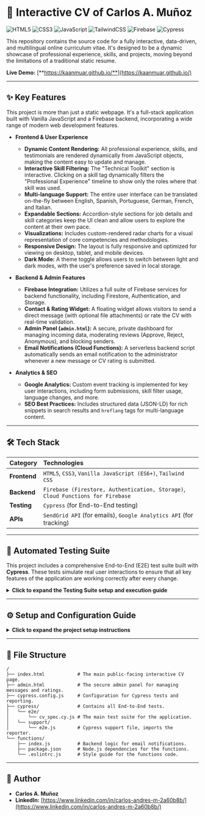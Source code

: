 # 🚀 Interactive CV of Carlos A. Muñoz

![HTML5](https://img.shields.io/badge/html5-%23E34F26.svg?style=for-the-badge&logo=html5&logoColor=white) ![CSS3](https://img.shields.io/badge/css3-%231572B6.svg?style=for-the-badge&logo=css3&logoColor=white) ![JavaScript](https://img.shields.io/badge/javascript-%23323330.svg?style=for-the-badge&logo=javascript&logoColor=%23F7DF1E) ![TailwindCSS](https://img.shields.io/badge/tailwindcss-%2338B2AC.svg?style=for-the-badge&logo=tailwind-css&logoColor=white) ![Firebase](https://img.shields.io/badge/firebase-%23039BE5.svg?style=for-the-badge&logo=firebase&logoColor=white) ![Cypress](https://img.shields.io/badge/cypress-%2317202C.svg?style=for-the-badge&logo=cypress&logoColor=white)

This repository contains the source code for a fully interactive, data-driven, and multilingual online curriculum vitae. It's designed to be a dynamic showcase of professional experience, skills, and projects, moving beyond the limitations of a traditional static resume.

**Live Demo:** [**https://kaanmuar.github.io/**](https://kaanmuar.github.io/)

---

## ✨ Key Features

This project is more than just a static webpage. It's a full-stack application built with Vanilla JavaScript and a Firebase backend, incorporating a wide range of modern web development features.

* **Frontend & User Experience**
    * **Dynamic Content Rendering:** All professional experience, skills, and testimonials are rendered dynamically from JavaScript objects, making the content easy to update and manage.
    * **Interactive Skill Filtering:** The "Technical Toolkit" section is interactive. Clicking on a skill tag dynamically filters the "Professional Experience" timeline to show only the roles where that skill was used.
    * **Multi-language Support:** The entire user interface can be translated on-the-fly between English, Spanish, Portuguese, German, French, and Italian.
    * **Expandable Sections:** Accordion-style sections for job details and skill categories keep the UI clean and allow users to explore the content at their own pace.
    * **Visualizations:** Includes custom-rendered radar charts for a visual representation of core competencies and methodologies.
    * **Responsive Design:** The layout is fully responsive and optimized for viewing on desktop, tablet, and mobile devices.
    * **Dark Mode:** A theme toggle allows users to switch between light and dark modes, with the user's preference saved in local storage.

* **Backend & Admin Features**
    * **Firebase Integration:** Utilizes a full suite of Firebase services for backend functionality, including Firestore, Authentication, and Storage.
    * **Contact & Rating Widget:** A floating widget allows visitors to send a direct message (with optional file attachments) or rate the CV with real-time validation.
    * **Admin Panel (`admin.html`):** A secure, private dashboard for managing incoming data, moderating reviews (Approve, Reject, Anonymous), and blocking senders.
    * **Email Notifications (Cloud Functions):** A serverless backend script automatically sends an email notification to the administrator whenever a new message or CV rating is submitted.

* **Analytics & SEO**
    * **Google Analytics:** Custom event tracking is implemented for key user interactions, including form submissions, skill filter usage, language changes, and more.
    * **SEO Best Practices:** Includes structured data (JSON-LD) for rich snippets in search results and `hreflang` tags for multi-language content.

---

## 🛠️ Tech Stack

| Category      | Technologies                                                                                             |
| :------------ | :------------------------------------------------------------------------------------------------------- |
| **Frontend** | `HTML5`, `CSS3`, `Vanilla JavaScript (ES6+)`, `Tailwind CSS`                                               |
| **Backend** | `Firebase (Firestore, Authentication, Storage)`, `Cloud Functions for Firebase`                            |
| **Testing** | `Cypress` (for End-to-End testing)                                                                       |
| **APIs** | `SendGrid API` (for emails), `Google Analytics API` (for tracking)                                         |

---

## 🧪 Automated Testing Suite

This project includes a comprehensive End-to-End (E2E) test suite built with **Cypress**. These tests simulate real user interactions to ensure that all key features of the application are working correctly after every change.

<details>
<summary><strong>Click to expand the Testing Suite setup and execution guide</strong></summary>

### 1. Test Suite Setup

1.  **Install Cypress:** In your project's root directory, run the following command to install Cypress as a development dependency:
    ```bash
    npm install cypress --save-dev
    ```

2.  **Open Cypress:** The first time you run Cypress, it will automatically create a standard folder structure (`cypress/`) for your tests.
    ```bash
    npx cypress open
    ```
    You can close the Cypress window after it has created the folders.

3.  **Create the Test File:** Inside the newly created `cypress/e2e/` folder, create a new file named `cv_spec.cy.js`.

4.  **Add Test Code:** Paste the entire code block below into your new `cv_spec.cy.js` file. This suite covers the most critical user journeys.

    ```javascript
    // cypress/e2e/cv_spec.cy.js

    describe('Interactive CV Test Suite', () => {
        beforeEach(() => {
            // Visit the CV page before each test
            cy.visit('index.html');
            // Ensure the main content has loaded before proceeding
            cy.get('.main-container').should('be.visible');
        });

        context('Core Functionality', () => {
            it('should load the page and display the main header', () => {
                cy.get('h1').should('contain.text', 'CARLOS A. MUÑOZ');
            });

            it('should toggle dark mode successfully', () => {
                cy.get('#theme-toggle').click();
                cy.get('body').should('have.class', 'dark-mode');
                cy.get('#theme-toggle').click();
                cy.get('body').should('not.have.class', 'dark-mode');
            });

            it('should switch languages correctly', () => {
                // Check initial language (English)
                cy.get('[data-translate-key="contact_title"]').should('contain.text', 'Contact');
                
                // Switch to Spanish
                cy.get('#language-selector').click();
                cy.get('[data-lang="es"]').click();
                cy.get('[data-translate-key="contact_title"]').should('contain.text', 'Contacto');
            });
        });

        context('Interactive Features', () => {
            it('should filter professional experience by clicking a skill tag', () => {
                const skillToTest = 'Cypress';
                // Initially, more than one experience should be visible
                cy.get('.experience-item').should('have.length.greaterThan', 1);

                // Click the skill tag
                cy.contains('.tech-tag', skillToTest).click();

                // Assert that only experiences containing that skill are visible
                cy.get('.experience-item:visible').should('have.length', 1);
                cy.get('.experience-item:visible').should('contain.text', 'Team International');

                // Reset filters and check again
                cy.get('#reset-filter').click();
                cy.get('.experience-item').should('have.length.greaterThan', 1);
            });

            it('should expand and collapse an experience item', () => {
                const experienceItem = cy.get('#experience-0');
                experienceItem.find('.accordion-header').click();
                experienceItem.find('.experience-body').should('be.visible');
                experienceItem.find('.accordion-header').click();
                experienceItem.find('.experience-body').should('not.be.visible');
            });
        });

        context('Contact & Rating Widget', () => {
            beforeEach(() => {
                // Open the widget before each test in this context
                cy.get('#contact-widget-fab').click();
                cy.get('#contact-widget').should('be.visible');
            });

            it('should show validation errors for the "Message Me" form', () => {
                cy.get('#send-message-btn').should('be.disabled');
                cy.get('#sender-name').type('a').blur();
                cy.get('#sender-name-error').should('be.visible').and('contain.text', 'at least 2 characters');
                cy.get('#sender-email').type('invalid-email').blur();
                cy.get('#sender-email-error').should('be.visible').and('contain.text', 'valid email');
                cy.get('#send-message-btn').should('be.disabled');
            });

            it('should enable the send button when the "Message Me" form is valid', () => {
                cy.get('#sender-name').type('Test User');
                cy.get('#sender-email').type('test@example.com');
                cy.get('#message-topic').select('CV Feedback');
                cy.get('#sender-message').type('This is a test message with sufficient length.');
                cy.get('#send-message-btn').should('not.be.disabled');
            });

            it('should switch to the "Rate CV" tab and show validation errors', () => {
                cy.get('#rating-tab').click();
                cy.get('#send-rating-btn').should('be.disabled');
                cy.get('#rater-name').type('b').blur();
                cy.get('#rater-name-error').should('be.visible');
                cy.get('#send-rating-btn').should('be.disabled');
            });

            it('should enable the submit button when the "Rate CV" form is valid', () => {
                cy.get('#rating-tab').click();
                // Click the 4th star
                cy.get('.star[data-value="4"]').click();
                cy.get('#rater-name').type('Test Rater');
                cy.get('#rater-email').type('rater@example.com');
                cy.get('#send-rating-btn').should('not.be.disabled');
            });
        });
    });
    ```

### 2. Running the Tests

You can run the tests in two ways:

* **Interactive Mode (Recommended for development):**
    This opens the Cypress Test Runner, which allows you to see your application and the tests running side-by-side. It's great for debugging.
    ```bash
    npx cypress open
    ```

* **Headless Mode (For CI/CD or quick reports):**
    This runs the tests in the background without opening a browser window. It's faster and ideal for automated scripts. A video recording of the test run will be saved in the `cypress/videos/` folder.
    ```bash
    npx cypress run
    ```

### 3. Generating HTML Reports with Mochawesome

To generate detailed, shareable HTML reports, follow these steps:

1.  **Install Reporter Dependencies:** In your project's root directory, run this command to install all the necessary packages for the reporter:
    ```bash
    npm install --save-dev cypress-mochawesome-reporter mocha mochawesome mochawesome-merge mochawesome-report-generator
    ```

2.  **Configure Cypress:** Create a file named `cypress.config.js` in your project's root directory (if it doesn't already exist) and add the following configuration:

    ```javascript
    // cypress.config.js
    const { defineConfig } = require('cypress');

    module.exports = defineConfig({
      reporter: 'cypress-mochawesome-reporter',
      reporterOptions: {
        charts: true,
        reportPageTitle: 'Interactive CV - Test Report',
        embeddedScreenshots: true,
        inlineAssets: true,
        saveAllAttempts: false,
      },
      e2e: {
        setupNodeEvents(on, config) {
          require('cypress-mochawesome-reporter/plugin')(on);
        },
      },
    });
    ```

3.  **Configure the Support File:** Open the file `cypress/support/e2e.js` and add this single line at the top to import the reporter's commands:
    ```javascript
    // cypress/support/e2e.js
    import 'cypress-mochawesome-reporter/register';
    ```

4.  **Run and View Report:** Now, when you run your tests in headless mode, the HTML report will be generated automatically.
    ```bash
    npx cypress run
    ```
    After the run is complete, a new folder named `cypress/reports/html` will be created. Open the `index.html` file inside that folder to view your detailed test report.

</details>

---

## ⚙️ Setup and Configuration Guide

<details>
<summary><strong>Click to expand the project setup instructions</strong></summary>

To run this project locally or deploy your own version, follow these steps.

### 1. Prerequisites
* [Node.js](https://nodejs.org/en/) and npm installed.
* [Firebase CLI](https://firebase.google.com/docs/cli) installed (`npm install -g firebase-tools`).

### 2. Clone the Repository
```bash
git clone [https://github.com/kaanmuar/kaanmuar.github.io.git](https://github.com/kaanmuar/kaanmuar.github.io.git)
cd kaanmuar.github.io
```

### 3. Firebase Project Setup
1.  Go to the [Firebase Console](https://console.firebase.google.com/) and create a new project.
2.  In your new project, create a **Web App**.
3.  Copy the `firebaseConfig` object provided during setup.
4.  Paste this `firebaseConfig` object into both `index.html` and `admin.html`, replacing the existing placeholder.
5.  **Enable Services:**
    * Go to **Firestore Database** and create a database in **Production mode**.
    * Go to **Authentication** > **Sign-in method** and enable **Email/Password**.
    * Go to **Storage** and create a storage bucket.
6.  **Create Admin User:** In the **Authentication** > **Users** tab, add a new user with the email and password you will use to log into `admin.html`.
7.  **Apply Security Rules:** Go to **Firestore Database** > **Rules** and paste the following rules:
    ```json
    rules_version = '2';
    service cloud.firestore {
      match /databases/{database}/documents {
        match /messages/{messageId} {
          allow create: if true;
          allow read, write, delete: if request.auth != null;
        }
        match /ratings/{ratingId} {
          allow create: if true;
          allow read: if resource.data.status == 'approved' || request.auth != null;
          allow update, delete: if request.auth != null;
        }
        match /blocked_senders/{email} {
          allow read: if true;
          allow write, delete: if request.auth != null;
        }
      }
    }
    ```
8.  **Create Database Index:** The query for testimonials requires a composite index. The easiest way to create it is to run the application, check the browser's developer console for an error message containing a link to create the index, and click that link.

### 4. Google Analytics Setup
1.  Go to [Google Analytics](https://analytics.google.com/) and create a new property.
2.  Find your **Measurement ID** (e.g., `G-XXXXXXXXXX`).
3.  In `index.html`, replace `G-YOUR_MEASUREMENT_ID` with your actual ID in the Google Analytics script tag.

### 5. Email Notifications (Cloud Functions)
1.  **Upgrade Firebase Plan:** Your project must be on the **Blaze (Pay-as-you-go)** plan to use Cloud Functions with external network access. The free tier is very generous.
2.  **Set up SendGrid:** Create a free account at [SendGrid](https://sendgrid.com/), verify a sender email address, and create an API key.
3.  **Initialize Functions:** In your project's root directory, run `firebase init functions` and select JavaScript.
4.  **Install Dependencies:** Navigate into the new `functions` folder and run `npm install @sendgrid/mail`.
5.  **Add Function Code:** Copy the code from the `functions/index.js` file in this repository into your local `functions/index.js`.
6.  **Set Environment Variables:** In your terminal (from the project root), run the following commands, replacing the placeholders with your actual credentials:
    ```bash
    firebase functions:config:set sendgrid.key="YOUR_SENDGRID_API_KEY"
    firebase functions:config:set notifications.email="your-email@example.com"
    ```
7.  **Deploy:** Run `firebase deploy --only functions` from the project root.

</details>

---

## 📁 File Structure
```
/
├── index.html            # The main public-facing interactive CV page.
├── admin.html            # The secure admin panel for managing messages and ratings.
├── cypress.config.js     # Configuration for Cypress tests and reporting.
├── cypress/              # Contains all End-to-End tests.
│   └── e2e/
│       └── cv_spec.cy.js # The main test suite for the application.
│   └── support/
│       └── e2e.js        # Cypress support file, imports the reporter.
└── functions/
    ├── index.js          # Backend logic for email notifications.
    ├── package.json      # Node.js dependencies for the functions.
    └── .eslintrc.js      # Style guide for the functions code.
```

---

## 👤 Author

* **Carlos A. Muñoz**
* **LinkedIn:** [https://www.linkedin.com/in/carlos-andres-m-2a60b8b/](https://www.linkedin.com/in/carlos-andres-m-2a60b8b/)

